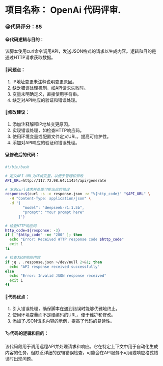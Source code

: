 # 项目名称： OpenAi 代码评审.
### 😀代码评分：85
#### 😀代码逻辑与目的：
该脚本使用curl命令调用API，发送JSON格式的请求以生成内容。逻辑和目的是通过HTTP请求获取数据。
#### 🤔问题点：
1. IP地址变更未注释说明变更原因。
2. 缺乏错误处理机制，如API请求失败时。
3. 变量未明确定义，直接使用字符串。
4. 缺乏对API响应的验证和错误处理。
#### 🎯修改建议：
1. 添加注释解释IP地址变更原因。
2. 实现错误处理，如检查HTTP响应码。
3. 使用环境变量或配置文件定义URL，提高可维护性。
4. 添加对API响应的验证和错误处理。
#### 💻修改后的代码：
```bash
#!/bin/bash

# 定义API URL为环境变量，以便于管理和修改
API_URL=http://117.72.98.64:11434/api/generate

# 发送curl请求并处理可能出现的错误
response=$(curl -s -o response.json -w "%{http_code}" "$API_URL" \
  -H "Content-Type: application/json" \
  -d '{
        "model": "deepseek-r1:1.5b",
        "prompt": "Your prompt here"
      }')

# 检查HTTP响应码
http_code=${response: -3}
if [ "$http_code" -ne "200" ]; then
  echo "Error: Received HTTP response code $http_code"
  exit 1
fi

# 检查JSON响应内容
if jq . .response.json >/dev/null 2>&1; then
  echo "API response received successfully"
else
  echo "Error: Invalid JSON response received"
  exit 1
fi
```
#### 🌟代码优点：
1. 引入错误处理，确保脚本在遇到错误时能够优雅地终止。
2. 使用环境变量而不是硬编码的URL，便于维护和修改。
3. 添加了JSON请求内容的示例，提高了代码的易读性。

#### 🏷️代码的逻辑和目的：
该代码段用于调用远程API并处理请求和响应。它在特定上下文中用于自动化生成内容的任务，但缺乏详细的逻辑错误检查，可能会在API服务不可用或响应格式错误时出现问题。